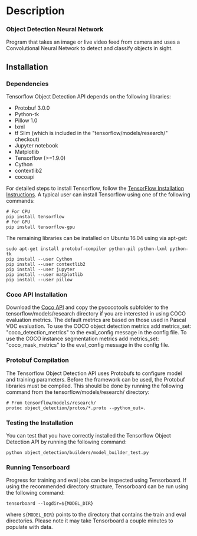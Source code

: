 # Description
### Object Detection Neural Network

Program that takes an image or live video feed from camera and uses a Convolutional Neural Network to detect and classify objects in sight.

## Installation
### Dependencies
Tensorflow Object Detection API depends on the following libraries:

- Protobuf 3.0.0
- Python-tk
- Pillow 1.0
- lxml
- tf Slim (which is included in the "tensorflow/models/research/" checkout)
- Jupyter notebook
- Matplotlib
- Tensorflow (>=1.9.0)
- Cython
- contextlib2
- cocoapi

For detailed steps to install Tensorflow, follow the [TensorFlow Installation Instructions](https://www.tensorflow.org/install/). A typical user can install Tensorflow using one of the following commands:

```
# For CPU
pip install tensorflow
# For GPU
pip install tensorflow-gpu
```

The remaining libraries can be installed on Ubuntu 16.04 using via apt-get:

```
sudo apt-get install protobuf-compiler python-pil python-lxml python-tk
pip install --user Cython
pip install --user contextlib2
pip install --user jupyter
pip install --user matplotlib
pip install --user pillow
```

### Coco API Installation
Download the [Coco API](https://github.com/cocodataset/cocoapi) and copy the pycocotools subfolder to the tensorflow/models/research directory if you are interested in using COCO evaluation metrics. The default metrics are based on those used in Pascal VOC evaluation. To use the COCO object detection metrics add metrics_set: "coco_detection_metrics" to the eval_config message in the config file. To use the COCO instance segmentation metrics add metrics_set: "coco_mask_metrics" to the eval_config message in the config file.

### Protobuf Compilation
The Tensorflow Object Detection API uses Protobufs to configure model and training parameters. Before the framework can be used, the Protobuf libraries must be compiled. This should be done by running the following command from the tensorflow/models/research/ directory:

```
# From tensorflow/models/research/
protoc object_detection/protos/*.proto --python_out=.
```

### Testing the Installation
You can test that you have correctly installed the Tensorflow Object Detection API by running the following command:

```
python object_detection/builders/model_builder_test.py
```

### Running Tensorboard
Progress for training and eval jobs can be inspected using Tensorboard. If using the recommended directory structure, Tensorboard can be run using the following command:
```
tensorboard --logdir=${MODEL_DIR}
```
where ```${MODEL_DIR}``` points to the directory that contains the train and eval directories. Please note it may take Tensorboard a couple minutes to populate with data.



